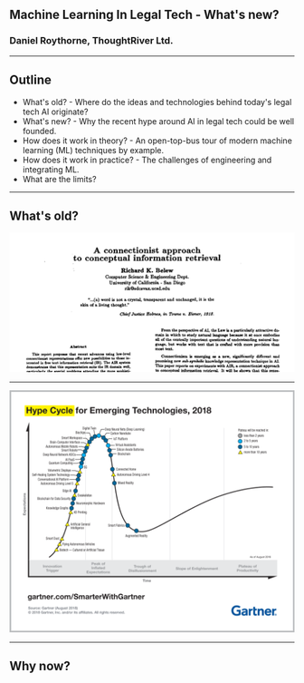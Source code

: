 ## Machine Learning In Legal Tech - What's new?

### Daniel Roythorne, ThoughtRiver Ltd.

---

## Outline

- What's old? - Where do the ideas and technologies behind today's legal tech AI originate?
- What's new? - Why the recent hype around AI in legal tech could be well founded. 
- How does it work in theory? - An open-top-bus tour of modern machine learning (ML) techniques by example.
- How does it work in practice? - The challenges of engineering and integrating ML.
- What are the limits?

---

## What's old?

![Belew (1987)](assets/img/belew_1987_title.png)

---

![Gartner (2018)](assets/img/gartner_hype_cycle.png)

---

## Why now?



